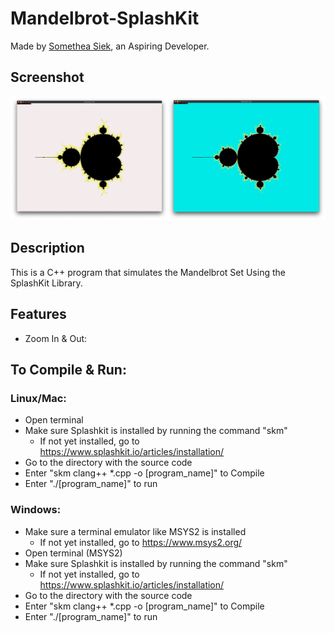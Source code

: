 # Mandelbrot-SplashKit

Made by [Somethea Siek](https://github.com/sometheasiekswx), an Aspiring Developer.

## Screenshot

![Preview of Mandelbrot-SplashKit](https://github.com/sometheasiekswx/Mandelbrot-SplashKit/blob/master/mandelbrot.jpg "Preview of Mandelbrot-SplashKit")

## Description

This is a C++ program that simulates the Mandelbrot Set Using the SplashKit Library.

## Features

- Zoom In & Out: 

## To Compile & Run:
### Linux/Mac: 
- Open terminal 
- Make sure Splashkit is installed by running the command "skm" 
    - If not yet installed, go to https://www.splashkit.io/articles/installation/
- Go to the directory with the source code 
- Enter "skm clang++ *.cpp  -o [program_name]" to Compile
- Enter "./[program_name]" to run

### Windows: 
- Make sure a terminal emulator like MSYS2 is installed 
    - If not yet installed, go to https://www.msys2.org/
- Open terminal (MSYS2)
- Make sure Splashkit is installed by running the command "skm"
    - If not yet installed, go to https://www.splashkit.io/articles/installation/
- Go to the directory with the source code 
- Enter "skm clang++ *.cpp  -o [program_name]" to Compile
- Enter "./[program_name]" to run
